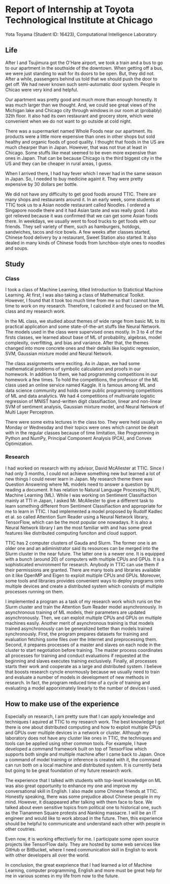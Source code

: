 ﻿# Report of Internship at Toyota Technological Institute at Chicago

Yota Toyama (Student ID: 16423), Computational Intelligence Laboratory


## Life

After I and Tsujimura got the O'Hare airport, we took a train and a bus to go
to our apartment in the southside of the downtown.
When getting off a bus, we were just standing to wait for its doors to be open.
But, they did not.
After a while, passengers behind us told that we should push the door to get
off.
We had never known such semi-automatic door system.
People in Chicao were very kind and helpful.

Our apartment was pretty good and much more than enough honestly.
It was much larger than we thought.
And, we could see great views of the Michigan lake and Chicago city through
windows in our room at (probably) 32th floor.
It also had its own restaurant and grocery store, which were convenient
when we do not want to go outside at cold night.

There was a supermarket named Whole Foods near our apartment.
Its products were a little more expensive than ones in other shops but sold
healthy and organic foods of good quality.
I thought that foods in the US are much chearper than in Japan.
However, that was not true at least in Chicago.
Some stuffs like meat seemed to be even more expensive than ones in Japan.
That can be because Chicago is the third biggest city in the US and they can be
cheaper in rural areas, I guess.

When I arrived there, I had hay fever which I never had in the same season
in Japan.
So, I needed to buy medicine againt it.
They were pretty expensive by 30 dollars per bottle.

We did not have any difficulty to get good foods around TTIC.
There are many shops and restaurants around it.
In an early week, some students at TTIC took us to a Asian noodle restaurant
called Noodles.
I ordered a Singapore noodle there and it had Asian taste and was really good.
I also got relieved because it was confirmed that we can get some Asian
foods there.
In weekdays, we usually went to food trucks to get foods with our friends.
They sell variety of them, such as hamburgers, hotdogs, sandwiches, tacos and
rice bowls.
A few weeks after classes started, Chinese food delivery by a restaurant,
Sweet Station also started.
It also dealed in many kinds of Chinese foods from lunchbox-style ones to
noodles and soups.


## Study

### Class

I took a class of Machine Learning, titled Introduction to Statictical Machine
Learning.
At first, I was also taking a class of Mathematical Toolkit.
However, I found that it took too much time from me so that I cannot have time
to work on my research.
Therefore, I calceled it and focused on the ML class and my research work.

In the ML class, we studied about themes of wide range from basic ML
to its practical application and some state-of-the-art stuffs like
Neural Network.
The models used in the class were supervised ones mostly.
In 3 to 4 of the firsts classes, we learned about base of ML of
probability, algebras, model complexity, overfitting, and bias and variance.
After that, the themes changed into more concrete ones and their details
like logistic regression, SVM, Gaussian mixture model and Neural Network.

The class assignments were exciting.
As in Japan, we had some mathematical problems of symbolic calculation and
proofs in our homework.
In addition to them, we had programming competitions in our homework
a few times.
To hold the competitions, the professor of the ML class used an online service
named Kaggle.
It is famous among ML and data science community and holds
some public programming competitions of ML and data analytics.
We had 4 competitions of multivariate logistic regression of MNIST hand-written
digit classifiaction, linear and non-linear SVM of sentiment analysis,
Gaussian mixture model, and Neural Network of Multi Layer Perceptron.

There were some extra lectures in the class too.
They were held usually on Monday or Wednesday and their topics were ones
which cannot be dealt with in the regular classes because of time limitation,
like Programming in Python and NumPy, Principal Component Analysis (PCA),
and Convex Optimization.


### Research

I had worked on research with my advisor, David McAllester at TTIC.
Since I had only 3 months, I could not achieve something new but learned a lot
of new things I could never learn in Japan.
My research theme there was Question Answering where ML models need to answer
a question by reading a document.
It has relation to Natural Language Processing (NLP), Machine Learning (ML).
While I was working on Sentiment Classifiaction mainly at TTI in Japan,
I asked Mr. McAllester to give a different task to learn something
different from Sentiment Classifiaction and appropriate for me to learn
in TTIC.
I had implemented a model proposed by Rudolf Kadlec et al. so called
Attention Sum Reader using a Neural Network library, TensorFlow,
which can be the most popular one nowadays.
It is also a Neural Network library I am the most familiar with and
has some great features like distributed computing funciton and cloud support.

TTIC has 2 computer clusters of Gauda and Slurm.
The former one is an older one and an adiministrator said its resources can be
merged into the Slurm cluster in the near future.
The latter one is a newer one.
It is equipped with a bunch (around 20) of computers with multiple CPUs and
GPUs.
It is a sophisticated environment for research.
Anybody in TTIC can use them if their permissions are granted.
There are many tools and libraries available on it
like OpenMP and Eigen to exploit multiple CPUs and GPUs.
Moreover, some tools and libraries provides convenient ways to deploy programs
onto multiple devices and create a distributed system which consists of
multiple processes running on them.

I implemented a program as a task of my research work which runs on
the Slurm cluster and train the Attention Sum Reader model asynchronously.
In asynchronous training of ML models, their parameters are updated
asynchronously.
Then, we can exploit multiple CPUs and GPUs on multiple machines easily.
Another merit of asynchronous training is that models trained asynchronously
can be generalized better than models trained synchronously.
First, the program prepares datasets for training and evaluation fetching some
files over the Internet and preprocessing them.
Second, it prepares processes of a master and slaves on each node in the
cluster to start negotiation before training.
The master process coordinates all processes for training and conduct
evaluations if requested at the beginning and slaves executes training
exclusively.
Finally, all processes starts their work and cooperate as a large and
distributed system.
I believe that boosts research cyncle enormously because we usually need to
train and evaluate a number of models in development of new methods
in research.
In fact, the program reduced time of a cycle of training and evaluating a model
apporximately linearly to the number of devices I used.


## How to make use of the experience

Especially on research, I am pretty sure that I can apply knowledge and
techniques I aquired at TTIC to my research work.
The best knowledge I got there is one about distributed computing and
how to exploit multiple CPUs and GPUs over multiple devices in a network or
cluster.
Although my laboratory does not have any cluster like ones in TTIC,
the techniques and tools can be applied using other common tools.
For example, I have developed a command framework built on top of TensorFlow
which supports both single and multiple machine after I came back to Japan.
Once a command of model training or inference is created with it,
the command can run both on a local machine and distributed system.
It is currently beta but going to be great foundation of my future research
work.

The experience that I talked with students with top-level knowledge on ML was
also great opportunity to enhance my one and improve my conversational skill in
English.
I also made some Chinese friends at TTIC.
Honestly speaking, there was some prejudice about Chinese people in my mind.
However, it disappeared after talking with them face to face.
We talked about even sensitive topics from political one to historical one,
such as the Tiananmen Square protests and Nanking massacre.
I will be an IT engineer and would like to work abroad in the future.
Then, this experience should be helpful to communicate and understand
each other with people in other coutries.

Even now, it is working effectively for me.
I participate some open source projects like TensorFlow daily.
They are hosted by some web services like GitHub or BitBucket, where I need
communication skill in English to work with other developers all over the
world.

In conclusion, the great exeprience that I had learned a lot of Machine Learning,
computer programming, English and more must be great help for me in various
scenes in my life from now to the future.
